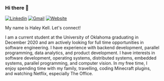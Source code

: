 ### Hi there 👋

[![Linkedin](https://img.shields.io/badge/-haleykell-blue&?logo=linkedin&color=blue&?link=https://www.linkedin.com/in/haleykell&link=https://www.linkedin.com/in/haleykell)](https://www.linkedin.com/in/haleykell) [![Gmail](https://img.shields.io/badge/-haley.a.kell-blue&?logo=gmail&logoColor=white&color=red&?link=mailto:haley.a.kell@gmail.com&link=mailto:haley.a.kell@gmail.com)](mailto:haley.a.kell@gmail.com) [![Website](https://img.shields.io/badge/-haleykell.me-blue&?color=darkred&?link=https://www.haleykell.me&link=https://www.haleykell.me)](http://www.haleykell.me)

My name is Haley Kell. Let's connect!

I am a current student at the University of Oklahoma graduating in December 2020 and am actively looking for full time opportunities in software engineering. I have experience with backend development, parallel programming, data analytics, and product development. I have interests in software development, operating systems, distributed systems, embedded systems, parallel programming, and computer vision. In my free time, I enjoy spending time with my family, travelling, coding Minecraft plugins, and watching Netflix, especially The Office.
